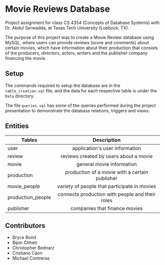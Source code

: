 # Movie Reviews Database

Project assignment for class CS 4354 (Concepts of Database Systems) with Dr. Abdul Serwadda, at Texas Tech University (Lubbock, TX).

The purpose of this project was to create a Movie Review database using MySQL, where users can provide reviews (score and comments) about certain movies, which have information about their production that consists of the producers, directors, actors, writers and the publisher company financing the movie.

## Setup

The commands required to setup the database are in the ```table_creation.sql``` file, and the data for each respective table is under the ```Data``` directory.

The file ```queries.sql``` has some of the queries performed during the project presentation to demonstrate the database relations, triggers and views.

## Entities

| Tables             | Description                                        |
| ------------------ |:--------------------------------------------------:|
| user               | application's user information                     |
| review             | reviews created by users about a movie             |
| movie              | general movie information                          |
| production         | production of a movie with a certain publisher     |
| movie_people       | variety of people that participate in movies       |
| production_people  | connects production with people and their roles    |
| publisher          | companies that finance movies                      |

## Contributors
- Bryce Bond
- Bipin Chhetr
- Christopher Bednarz
- Cristiano Caon
- Michael Contreras
